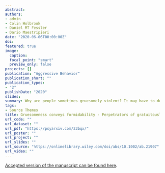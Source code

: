 ```yaml
---
abstract:
authors:
- admin
- Colin Holbrook
- Daniel MT Fessler
- Dario Maestripieri
date: "2020-06-06T00:00:00Z"
doi: 
featured: true
image:
  caption:
  focal_point: "smart"
  preview_only: false
projects: []
publication: "Aggressive Behavior"
publication_short: ""
publication_types:
- "2"
publishDate: "2020"
slides:
summary: Why are people sometimes gruesomely violent? It may have to do with how it affects their perceived formidability
tags:
- Source Themes
title: Gruesomeness conveys formidability - Perpetrators of gratuitously grisly acts are conceptualized as larger, stronger, and more likely to win
url_code: ""
url_dataset: ""
url_pdf: "https://psyarxiv.com/23bqx/"
url_poster: ""
url_project: ""
url_slides: ""
url_source: "https://onlinelibrary.wiley.com/doi/abs/10.1002/ab.21907"
url_video: ""
---
```



[Accepted version of the manuscript can be found here](https://psyarxiv.com/23bqx/).
